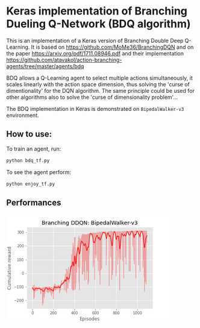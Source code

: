 # Keras implementation of Branching Dueling Q-Network (BDQ algorithm) 

This is an implementation of a Keras version of Branching Double Deep Q-Learning. It is based on https://github.com/MoMe36/BranchingDQN and on the paper https://arxiv.org/pdf/1711.08946.pdf and their implementation https://github.com/atavakol/action-branching-agents/tree/master/agents/bdq

BDQ allows a Q-Learning agent to select multiple actions simultaneously, it scales linearly with the action space dimension, thus solving the 'curse of dimentionality' for the DQN algorithm. The same principle could be used for other algorithms also to solve the 'curse of dimensionality problem'... 

The BDQ implementation in Keras is demonstrated on `BipedalWalker-v3` environment.


## How to use: 

To train an agent, run: 

```bash
python bdq_tf.py
```

To see the agent perform: 
```bash
python enjoy_tf.py
```

## Performances

![BipedalWalker-perf](./runs/BipedalWalker-v3_tf/reward.png)
